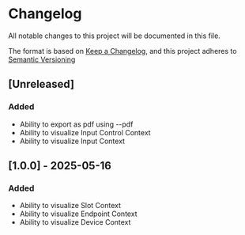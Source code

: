# Changelog

All notable changes to this project will be documented in this file.

The format is based on [Keep a Changelog](https://keepachangelog.com/en/1.1.0/),
and this project adheres to [Semantic Versioning](https://semver.org/spec/v2.0.0.html)

## [Unreleased]

### Added

- Ability to export as pdf using --pdf
- Ability to visualize Input Control Context
- Ability to visualize Input Context

## [1.0.0] - 2025-05-16

### Added

- Ability to visualize Slot Context
- Ability to visualize Endpoint Context
- Ability to visualize Device Context
